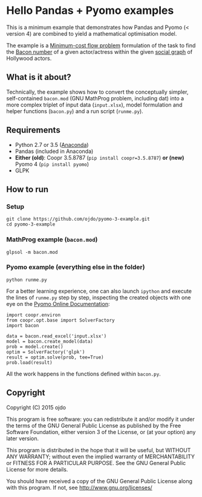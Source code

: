 # Hello Pandas + Pyomo examples

This is a minimum example that demonstrates how Pandas and Pyomo (< version 4) are combined to yield a mathematical optimisation model.

The example is a [Minimum-cost flow problem](https://en.wikipedia.org/wiki/Minimum-cost_flow_problem) formulation of the task to find the [Bacon number](https://en.wikipedia.org/wiki/Six_Degrees_of_Kevin_Bacon#Bacon_numbers) of a given actor/actress within the given [social graph](https://en.wikipedia.org/wiki/Social_graph) of Hollywood actors.

## What is it about?

Technically, the example shows how to convert the conceptually simpler, self-contained `bacon.mod` (GNU MathProg problem, including dat) into a more complex triplet of input data (`input.xlsx`), model formulation and helper functions (`bacon.py`) and a run script (`runme.py`).


## Requirements

 - Python 2.7 or 3.5 ([Anaconda](https://www.continuum.io/downloads))
 - Pandas (included in Anaconda)
 - **Either (old)**: Coopr 3.5.8787 (`pip install coopr=3.5.8787`) **or (new)** Pyomo 4 (`pip install pyomo`)
 - GLPK

 
## How to run

### Setup

    git clone https://github.com/ojdo/pyomo-3-example.git
    cd pyomo-3-example

### MathProg example (`bacon.mod`)

    glpsol -m bacon.mod
    
### Pyomo example (everything else in the folder)

    python runme.py
    
For a better learning experience, one can also launch `ipython` and execute the lines of `runme.py` step by step, inspecting the created objects with one eye on the [Pyomo Online Documentation](https://software.sandia.gov/downloads/pub/pyomo/PyomoOnlineDocs.html):

    import coopr.environ
    from coopr.opt.base import SolverFactory
    import bacon
    
    data = bacon.read_excel('input.xlsx')
    model = bacon.create_model(data)
    prob = model.create()
    optim = SolverFactory('glpk')
    result = optim.solve(prob, tee=True)
    prob.load(result)

All the work happens in the functions defined within `bacon.py`.
    

## Copyright

Copyright (C) 2015  ojdo

This program is free software: you can redistribute it and/or modify
it under the terms of the GNU General Public License as published by
the Free Software Foundation, either version 3 of the License, or
(at your option) any later version.

This program is distributed in the hope that it will be useful,
but WITHOUT ANY WARRANTY; without even the implied warranty of
MERCHANTABILITY or FITNESS FOR A PARTICULAR PURPOSE.  See the
GNU General Public License for more details.

You should have received a copy of the GNU General Public License
along with this program.  If not, see <http://www.gnu.org/licenses/>
